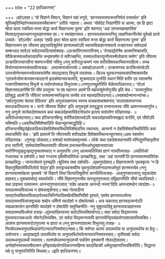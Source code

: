 +++
title = "22 ज्ञाधिकरणम्"

+++
॥ज्ञोऽतएव॥ 'यो विज्ञाने तिष्ठन्, विज्ञानं यज्ञं तनुते, 'ज्ञानस्वरूपमत्यन्तनिर्मलं परमार्थत' इति श्रुतिस्मृतिभिर्ज्ञानस्वरूपत्वस्यैवात्मनः" प्रतीतेः नज्ञाता। अथवा 'योवेदेदं जिघ्राणीति स आत्मा, एष हि द्रष्टा श्रोता घ्राता रसयिता मन्ता बोद्धा कर्ता विज्ञानात्मा पुरुष' इति श्रवणात् 'अहं जानाम्यहमज्ञासिष' मित्याद्यनुभवाच्चागन्तुकज्ञानाश्रय एव। न स्वयंज्ञानरूपः। ज्ञानरूपत्ववचनानितु लाक्षणिकानीत्येवं पूर्वपक्षे प्राप्ते उच्यते- 'ज्ञोऽतऎव' अतएव 'एषहि द्रष्टा श्रोता घ्राता रसयिता मन्ता बोद्धा कर्ता विज्ञानात्मा पुरुष' इति विज्ञानात्मन एव जीवस्य द्रष्टृत्वादिश्रुतेरेवं ज्ञानात्मकोऽपि स्वाभाविकज्ञानाश्रयत्वे तज्ज्ञानस्य सर्वपदार्थ सम्बन्धात् सार्वऽयं सर्वदास्यादित्याशंक्याह-॥उत्क्रांतिगत्यागतीनाम्॥ 'तेनप्रद्योतेनैष आत्मानिष्क्रामति, येवैकेचास्माल्लोकात्प्रयन्ति चन्द्रमसमेव ते सर्वेगच्छन्ति, तस्माल्लोकात्पुनरैत्यस्मैलोकाय कर्मण' इति जीवस्य उत्क्रांतिगत्यागतीनां श्रवणाज्जीवो नविभुः॥ननु शरीरादुत्क्रमणं नाम शरीरविषयकाभिमानराहित्यं। तच्च विभोरप्यात्मनस्संभवतीत्यत्राह- ॥स्वात्मनाचोत्तरयोः॥ चशब्दोऽवधारणे। उत्क्रमणस्य कतंचित्संभवेऽपि उत्तरयोर्गमनामगनयोस्स्वरूपेणैव संपाद्यत्वात् विभुत्वे तदसंभवः। किञ्च भूतकरणग्रामासंपरिष्वक्तस्यैव 'एतास्तेजोमात्रास्समभ्याददानो हृदयमेवान्ववक्रामति, शुक्रमादाय पुनरेति स्थान'मिति शरीर एव स्वात्मनैव गत्यागतिश्रवणात् विभुत्वे च तयोरसंभवान्न विभुरात्मा॥॥नाणुरतच्छ्रुतेरिति चेन्नेतराधिकारात्॥ 'योऽयं विज्ञानमयःप्राणेष्वि'ति जीवं प्रस्तुस्य 'स एष महानज आत्मे'ति महत्वश्रुतेर्नाणुर्जीव इति चेन्न। 'यस्यानुवित्तः प्रतिबुद्ध आत्मे'ति जीवेतरं परमात्मानमधिकृत्य तस्यैव तत्र महत्वप्रतिपादनात्॥॥स्वशब्दोन्मानाभ्यांच्च॥ 'एषोऽणुरात्मा चेतसा वेदितव्य' इति अणुत्वलक्षणस्य स्वस्य वाचकशब्दश्रवणात् 'वालाग्रशतभागस्य शतधाकल्पितस्य च। भागो जीवस्स विज्ञेय' इति अणुसदृशं वस्तूद्धृत्य तन्मानत्वस्य जीवे आमननाच्चाणुरेव॥ननु अणुत्वे सत्येकदेशस्थस्य कथं सकलदेहव्यापिवेदनोपलंभ इत्यत्र मतांतरेण परिहारमाह- ॥अविरोधश्चंदनवत्॥ यथा हरिचन्दनबिन्दुः शरीरैकदेशस्थोऽपि सकलदेहव्यापिनमाह्लादं करोति, एवं जीवोऽपि भविष्यति॥॥अवस्थितिवैशेष्यादिति चेन्नाभ्युपगमाद्धृदिहि॥ हरिचन्दनबिंद्वादेर्हृदयादिरूपदेशविशेषावस्थितिविशेषादस्ति तथाभावः, आत्मनो न देशविशेषावस्थितिरिति कथं तथात्वमिति चेन्न। 'हृदि ह्यमात्मे'ति जीवस्यापि शरीरप्रदेश विशेषावस्थित्यभ्युपगमात्॥अथ स्वमतेन परिहारमाह- ॥गुणाद्वा लोकवत्॥ वाशब्दो मतांमख्यावृत्त्यर्थः। लोके यथा एकदेशस्थानामपि मणिद्युमणिप्रभृतीनां प्रभा व्यापिनी, एवमेकदेशस्थितस्यापि जीवस्य प्रभास्थानीयधर्मभूतज्ञानव्याप्त्या सर्वांगीणसुखदुःखाद्यनुभवसंभवात् न अनुपपत्तिः॥ननु आत्मव्यतिरिक्तं ज्ञानं नास्तीत्यत्राह- ॥व्यतिरेको गंधवत्तथा च दर्शयति॥ यथा गन्धस्य पृथिवीव्यतिरेकः प्रत्यक्षसिद्धः, तथा 'अहं जानामी'ति ज्ञानस्यात्मव्यतिरेकः प्रत्यक्षसिद्धः। जानात्येवायं पुरुषइति।श्रुतिश्च तथा दर्शयति- ॥पृथगुपदेशात्॥ विज्ञानात्मनोः पृथक्कृत्य 'न हि विज्ञातुर्विज्ञातेर्विपरिलोपो वेद्यत'इति तत्तद्वाचकशब्दैरेव पृथगुपदेशदर्शनादात्मधर्मभूतं ज्ञानमस्त्येव॥ननु ज्ञानस्यात्मापेक्षया पृथक्त्वे 'यो विज्ञाने तिष्ठ'न्नित्यादिश्रुतीनां कागतिरित्यत्राह- ॥तद्गुणसारत्वात्तु तद्व्यपदेशः प्राज्ञवत्॥ तुशब्दश्चोद्यं व्यावर्तयति। जीवे विज्ञानगुणस्यैव सारभूतगुणत्वात् तद्विज्ञानमिति जीवो व्यपदिश्यते। यथा प्राज्ञस्य परमात्मनः आनन्दगुणसारत्वात् 'यदेष आकाश आनन्दो नस्या'दिति आनन्दशब्देन व्यपदेशः-॥यावदात्मभावित्वाच्च न दोषस्तद्दर्शनात्॥ यथा गोत्वादीनां यावद्गोव्यक्तिभावित्वाद्गोत्ववाचिभिर्गवादिशब्दैर्व्यक्तिनिर्देशो दृश्यते, एवमेव ज्ञानरूपधर्मस्य यावदात्मभावित्वात्तद्वाचक शब्देन धर्मिणो व्यपदेशो न दोषायेत्यर्थः। अत्र चकारात् ज्ञानवदात्मनोऽपि स्वप्रकाशत्वेन ज्ञानमिति व्यपदेशो न दोषायेति समुच्चिनोति- ननु सुषुप्त्यादिषु ज्ञानाभावान्नज्ञानस्य यावदात्मभाविधर्मत्वं तत्राह-॥पुंस्त्वादिवत्त्वस्य सतोऽभिव्यक्तियोगात्॥ यथा सर्वदा विद्यमानस्य पुंस्त्वव्यञ्जकधातोः यौवनेऽभिव्यक्तिः, एवं सर्वदा विद्यमानस्यापि ज्ञानस्येन्द्रियसंप्रयोगदशायामभिव्यक्तिः। अतश्च ज्ञानस्वरूपोऽणुरात्मा च ज्ञाता च॥ननु ज्ञानरुपएवात्मा विभुरस्तु तत्राह- ॥नित्योपलब्ध्यनुपलब्धिप्रसंगोऽन्यतरनियमोवाऽन्यथा॥ किं सर्वगत आत्मा उपलब्धेरेव वा अनुपलब्धेरेव वा हेतुः। उतोभयत्र। आद्यपक्षद्वये उपलब्धिरेव वा अनुपलब्धिरेववेत्यन्यतरनियमस्स्यात्। तृतीयपक्षे सर्वदा उपलब्ध्यनुपलब्धी स्याताम्। ततश्चोपलम्भानुपलम्भौ पर्यायेण दृश्यमानौ नोपपद्येयाताम्। अणोर्ज्ञानस्वरूपस्यैवात्मन इन्द्रियसंप्रयोगादिकारणमहिम्ना कादाचित्की धर्मभूतज्ञानाभिव्यक्तिरिति। सिद्धान्त पक्षे तु नानुपपत्तिरिति स्थितम्॥ ॥इति ज्ञाधिकरणम्॥